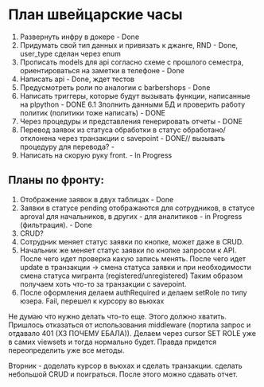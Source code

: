 # План швейцарские часы

1. Развернуть инфру в докере - Done
2. Придумать свой тип данных и привязать к джанге, RND - Done, user_type сделан через enum
3. Прописать models для api согласно схеме с прошлого семестра, ориентироваться на заметки в телефоне - Done
4. Написать api - Done, ждет тестов 
5. Предусмотреть роли по аналогии с barbershops - Done
6. Написать триггеры, которые будут вызывать функции, написанные на plpython - DONE
6.1 Зполнить данными БД и проверить работу политик (политики тоже написать) - DONE
7. Через процедуры и представления генерировать отчеты - DONE
8. Перевод заявок из статуса обработки в статус обработано/отклонена через транзакции с savepoint - DONE// вызывать процедуру для перевода? -
9. Написать на скорую руку front. - In Progress

## Планы по фронту:

1. Отображение заявок в двух таблицах - Done
2. Заявки в статусе pending отображаются для сотрудников, в статусе aproval для начальников, в других - для аналитиков - in Progress (фильтрация). - Done
3. CRUD?
4. Сотрудник меняет статус заявки по кнопке, может даже в CRUD.
5. Начальник же меняет статус заявки по кнопке запросом к API. После чего идет проверка какую запись менять. После чего идет update в транзакции -> смена статуса заявки и при необходимости смена статуса мигранта (registered/unregistered)
Таким образом получаем хоть что-то за транзакции с savepoint.
6. После оформления делаем authRequired и делаем setRole по типу юзера. Fail, перешел к курсору во вьюхах


Не думаю что нужно делать что-то еще. Этого должно хватить.
Пришлось отказаться от использования middleware (портила запрос и отдавало 401 (ХЗ ПОЧЕМУ ЕБАЛА)).
Делаем через cursor SET ROLE уже в самих viewsets и тогда нормально будет. Правда придется переопределить уже все методы.

Вторник - доделать курсор в вьюхах и сделать транзакции. сделать небольшой CRUD и поиграться. После этого можно сдавать отчет.
